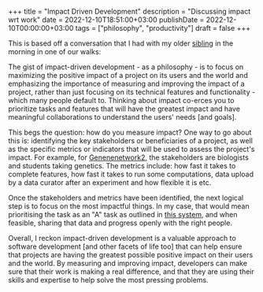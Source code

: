 +++
title = "Impact Driven Development"
description = "Discussing impact wrt work"
date = 2022-12-10T18:51:00+03:00
publishDate = 2022-12-10T00:00:00+03:00
tags = ["philosophy", "productivity"]
draft = false
+++

This is based off a conversation that I had with my older [sibling](https://jnduli.co.ke/) in the morning in one of our walks:

The gist of impact-driven development - as a philosophy - is to focus on maximizing the positive impact of a project on its users and the world and emphasizing the importance of measuring and improving the impact of a project, rather than just focusing on its technical features and functionality - which many people default to.  Thinking about impact co-erces you to prioritize tasks and features that will have the greatest impact and have meaningful collaborations to understand the users' needs [and goals].

This begs the question: how do you measure impact?  One way to go about this is: identifying the key stakeholders or beneficiaries of a project, as well as the specific metrics or indicators that will be used to assess the project's impact.  For example, for [Genenenetwork2](https://genenetwork2.org), the stakeholders are biologists and students taking genetics.  The metrics include: how fast it takes to complete features, how fast it takes to run some computations, data upload by a data curator after an experiment and how flexible it is etc.

Once the stakeholders and metrics have been identified, the next logical step is to focus on the most impactful things.  In my case, that would mean prioritising the task as an "A" task as outlined in [this system](https://www.bonfacemunyoki.com/post/2021-10-09-the-1-3-5-rule/), and when feasible, sharing that data and progress openly with the right people.

Overall, I reckon impact-driven development is a valuable approach to software development [and other facets of life too] that can help ensure that projects are having the greatest possible positive impact on their users and the world.  By measuring and improving impact, developers can make sure that their work is making a real difference, and that they are using their skills and expertise to help solve the most pressing problems.
